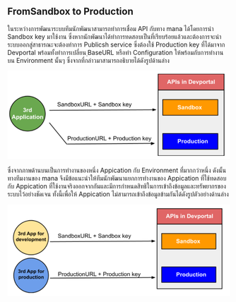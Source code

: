 
## FromSandbox to Production

ในระหว่างการพัฒนาระบบทีมนักพัฒนาสามารถทำการเชื่อม API กับทาง mana ได้โดยการนำ Sandbox key มาใช้งาน ซึ่งหากนักพัฒนาได้ทำการทดสอบเป็นที่เรียบร้อยแล้วและต้องการจะนำระบบออกสู่สาธารณะจะต้องทำการ Publicsh service ซึ่งต้องใช้ Production key ที่ได้มาจาก Devportal พร้อมทั้งทำการเปลี่ยน ฺBaseURL หรือทำ Configuration ให้พร้อมกับการทำงานบน Environment นั้นๆ ซึ่งจากที่กล่าวมาสามารถอธิบายได้ดังรูปด้านล่าง

![a](../img/Quickstarts/settingKey/settingKey.PNG)

ซึ่งจากภาพด้านบนเป็นการทำงานของหนึ่ง Appication กับ Environment ที่มากกว่าหนึ่ง ดังนั้นทางทีมงานของ mana จึงมีข้อแนะนำให้ทีมนักพัฒนาแยกการทำงานของ Appication ที่ใช้ทดสอบ กับ Appication ที่ใช้งานจริงออกจากกันและมีการกำหนดสิทธิในการเข้าถึงข้อมูลและทรัพยากรของระบบไว้อย่างชัดเจน ทั้งนี้เพื่อให้ Appication ไม่สามารถเข้าถึงข้อมูลข้ามกันได้ดังรูปตัวอย่างด้านล่าง 

![a](../img/Quickstarts/settingKey/settingKey2.PNG)


<!-- คือการใช้ Sandbox ในการแยกการทำงานของแต่ละแอปพลิเคชันบนมือถือแบบ 1 แอปพลิเคชัน ต่อ 1 Sandbox และมีการกำหนดสิทธิในการเข้าถึงข้อมูลและทรัพยากรของระบบไว้อย่างชัดเจน ทำให้แอปพลิเคชันไม่สามารถเข้าถึงข้อมูลข้ามกันได้ แต่ในกรณีที่แอปพลิเคชันจำเป็นต้องแชร์ข้อมูล เข้าถึงข้อมูลของแอปพลิเคชันอื่น หรือข้อมูลของระบบ ก็ยังคงสามารถทำได้ผ่าน API ของระบบที่แต่ละเจ้าได้ทำรองรับไว้ให้ เพื่อร้องขอสิทธิเพิ่มเติมในการเข้าถึงข้อมูลที่จำเป็นอีกที
ที่ได้อธิบายไปข้างต้นนั้นคือทฤษฎีล้วน ๆ แต่เมื่อนำมาใช้จริงในทางปฏิบัติ บนระบบปฏิบัติการที่มีโครงสร้างต่างกัน แน่นอนว่านิยามของ Application Sandboxing ของแต่ละเจ้าก็จะต่างกันออกไป แต่ว่าก็ยังคงคุณสมบัติตามที่กล่าวไปข้างต้นได้เหมือนเดิม ต่อไปจะขอพูดถึง Application Sandboxing บนแต่ละระบบปฏิบัติการว่าแท้จริงแล้วเป็นอย่างไร
https://medium.com/incognitolab/introduction-to-application-sandboxing-on-mobile-platform-598d9c7aa8cf -->


<!-- ## การตั้งค่าการใช้งานใน Mana Production
เมื่อนักพัฒนาต้องการจะแก้ไขหรือเปลี่ยนแปลง Application Server หรือทำ Configuration ของทีมนักพัฒนาให้สามารถใช้งานกับ Mana production ต้องนำ Production-Key ที่ได้มาจาก DevPortal ไปแก้ไขในระบบของนักพัฒนา ซึ่งรวมถึงการเปลี่ยน ฺBaseURL จาก Sandbox เป็น Production  -->
